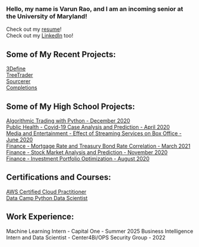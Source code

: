 ### Hello, my name is Varun Rao, and I am an incoming senior at the University of Maryland!

Check out my [resume](https://docs.google.com/document/d/1lZHBu86A2lEeNiPYb6-ESuy2eldZ1Mcfz6HiCID2N90/edit?usp=sharing)!<br />
Check out my [LinkedIn](https://linkedin.com/in/varunvrao) too!

## Some of My Recent Projects:
[3Define](https://three-domain.vercel.app/)<br />
[TreeTrader](https://github.com/DurjaMan27/treetrader)<br />
[Sourcerer](https://github.com/DurjaMan27/sourcerer)<br />
[Completions](https://github.com/DurjaMan27/skowronektions)<br />


## Some of My High School Projects:
[Algorithmic Trading with Python - December 2020](https://youtu.be/BXQcCSudmcA)<br />
[Public Health - Covid-19 Case Analysis and Prediction - April 2020](https://app.datacamp.com/workspace/w/dd51271a-45b8-4621-a7e5-fa25239f4c5f)<br />
[Media and Entertainment - Effect of Streaming Services on Box Office - June 2020](https://app.datacamp.com/workspace/w/f6bc452a-f2da-4ac4-a47a-a49c9b4c994e)<br />
[Finance - Mortgage Rate and Treasury Bond Rate Correlation - March 2021](https://app.datacamp.com/workspace/w/3a5a5a5b-5bd9-41dc-b530-c04d481a94d0)<br />
[Finance - Stock Market Analysis and Prediction - November 2020](https://app.datacamp.com/workspace/w/a61073db-d5d5-4ca9-b34c-1fced5338135)<br />
[Finance - Investment Portfolio Optimization - August 2020](https://app.datacamp.com/workspace/w/c5df972e-e424-4c4e-853f-9683fc2e4e50)<br />

## Certifications and Courses:
[AWS Certified Cloud Practitioner]()<br />
[Data Camp Python Data Scientist](https://www.datacamp.com/statement-of-accomplishment/track/b0ec60d4f74412845f7afcb2f99f6751788e72c5?raw=1)

## Work Experience:
Machine Learning Intern - Capital One - Summer 2025
Business Intelligence Intern and Data Scientist - Center4Bi/OPS Security Group - 2022


